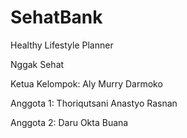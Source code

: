 # SehatBank
Healthy Lifestyle Planner

Nggak Sehat

Ketua Kelompok: Aly Murry Darmoko

Anggota 1: Thoriqutsani Anastyo Rasnan

Anggota 2: Daru Okta Buana

